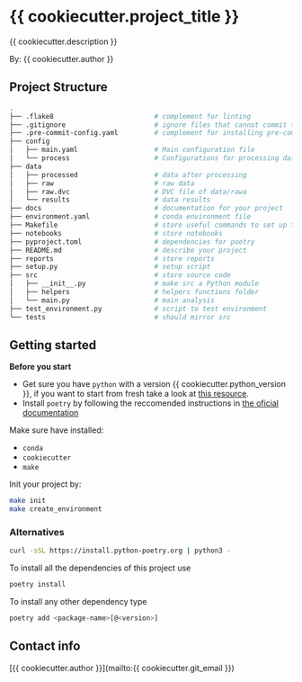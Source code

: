 # {{ cookiecutter.project_title }}

{{ cookiecutter.description }}

By: {{ cookiecutter.author }}

## Project Structure
```bash
.
├── .flake8                         # complement for linting
├── .gitignore                      # ignore files that cannot commit to Git
├── .pre-commit-config.yaml         # complement for installing pre-commit tools
├── config                      
│   ├── main.yaml                   # Main configuration file
│   └── process                     # Configurations for processing data
├── data            
│   ├── processed                   # data after processing
│   ├── raw                         # raw data
│   ├── raw.dvc                     # DVC file of data/rawa
│   └── results                     # data results
├── docs                            # documentation for your project
├── environment.yaml                # conda environment file
├── Makefile                        # store useful commands to set up the environment
├── notebooks                       # store notebooks
├── pyproject.toml                  # dependencies for poetry
├── README.md                       # describe your project
├── reports                         # store reports
├── setup.py                        # setup script
├── src                             # store source code
│   ├── __init__.py                 # make src a Python module 
│   ├── helpers                     # helpers functions folder
│   └── main.py                     # main analysis
├── test_environment.py             # script to test environment
└── tests                           # should mirror src  
```

## Getting started

**Before you start**

- Get sure you have `python` with a version {{ cookiecutter.python_version }}, if you want to start from fresh take a look at [this resource](https://wiki.python.org/moin/BeginnersGuide/Download).
- Install `poetry` by following the reccomended instructions in [the oficial documentation](https://python-poetry.org/docs/#installation)


Make sure have installed:
 - `conda`
 - `cookiecutter`
 - `make`

Init your project by:

```bash
make init
make create_environment
```

### Alternatives


```bash
curl -sSL https://install.python-poetry.org | python3 -
```

To install all the dependencies of this project use

```bash
poetry install
```

To install any other dependency type

```bash
poetry add <package-name>[@<version>]
```



## Contact info

[{{ cookiecutter.author }}](mailto:{{ cookiecutter.git_email }})